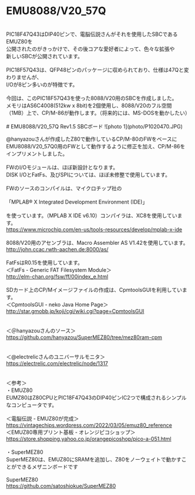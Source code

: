 # EMU8088/V20_57Q<br>
<br>
PIC18F47Q43はDIP40ピンで、電脳伝説さんがそれを使用したSBCであるEMUZ80を<br>
公開されたのがきっかけで、その後コアな愛好者によって、色々な拡張や<br>
新しいSBCが公開されています。<br>
<br>
PIC18F57Q43は、QFP48ピンのパッケージに収められており、仕様は47Qと変わりませんが、<br>
I/Oが8ピン多いのが特徴です。<br>
<br>
今回は、このPIC18F57Q43を使った8088/V20用のSBCを作成しました。<br>
メモリはAS6C4008(512kw x 8bit)を2個使用し、8088/V20のフル空間<br>
（1MB）上で、CP/M-86が動作します。（将来的には、MS-DOSを動かしたい）<br>
<br>
# EMU8088/V20_57Q Rev1.5 SBCボード
![photo 1](photo/P1020470.JPG)

@hanyazouさんが作成したZ80で動作しているCP/M-80のFWをベースに<br>
EMU8088/V20_57Q0用のFWとして動作するように修正を加え、CP/M-86を<br>
インプリメントしました。<br>
<br>
FWのI/Oモジュールは、ほぼ新設計となります。<br>
DISK I/OとFatFs、及びSPIについては、ほぼ未修整で使用しています。<br>
<br>
FWのソースのコンパイルは、マイクロチップ社の<br>
<br>
「MPLAB® X Integrated Development Environment (IDE)」<br>
<br>
を使っています。（MPLAB X IDE v6.10）コンパイラは、XC8を使用しています。<br>
https://www.microchip.com/en-us/tools-resources/develop/mplab-x-ide<br>
<br>
8088/V20用のアセンブラは、Macro Assembler AS V1.42を使用しています。<br>
http://john.ccac.rwth-aachen.de:8000/as/<br>
<br>
FatFsはR0.15を使用しています。<br>
＜FatFs - Generic FAT Filesystem Module＞<br>
http://elm-chan.org/fsw/ff/00index_e.html<br>
<br>
SDカード上のCP/Mイメージファイルの作成は、CpmtoolsGUIを利用しています。<br>
＜CpmtoolsGUI - neko Java Home Page＞<br>
http://star.gmobb.jp/koji/cgi/wiki.cgi?page=CpmtoolsGUI<br>
<br>
<br>
＜＠hanyazouさんのソース＞<br>
https://github.com/hanyazou/SuperMEZ80/tree/mez80ram-cpm<br>
<br>
<br>
＜@electrelicさんのユニバーサルモニタ＞<br>
https://electrelic.com/electrelic/node/1317<br>
<br>
<br>
＜参考＞<br>
・EMUZ80<br>
EUMZ80はZ80CPUとPIC18F47Q43のDIP40ピンIC2つで構成されるシンプルなコンピュータです。<br>
<br>
＜電脳伝説 - EMUZ80が完成＞  <br>
https://vintagechips.wordpress.com/2022/03/05/emuz80_reference  <br>
＜EMUZ80専用プリント基板 - オレンジピコショップ＞  <br>
https://store.shopping.yahoo.co.jp/orangepicoshop/pico-a-051.html<br>
<br>
・SuperMEZ80<br>
SuperMEZ80は、EMUZ80にSRAMを追加し、Z80をノーウェイトで動かすことができるメザニンボードです<br>
<br>
SuperMEZ80<br>
https://github.com/satoshiokue/SuperMEZ80<br>
<br>
